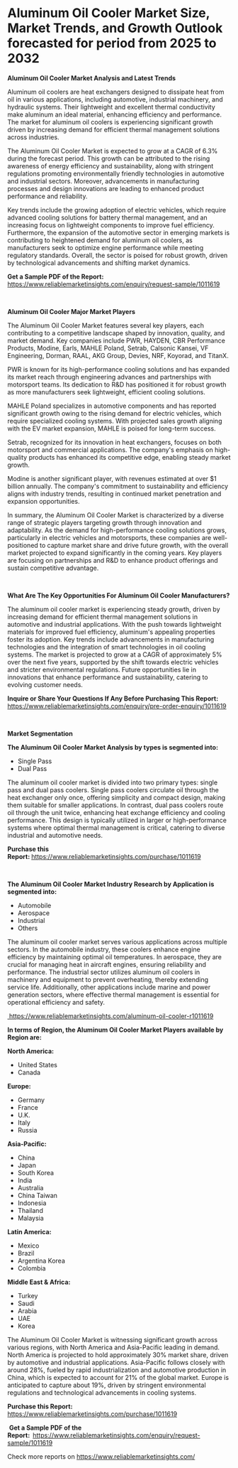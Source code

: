 <p><h1>Aluminum Oil Cooler Market Size, Market Trends, and Growth Outlook forecasted for period from 2025 to 2032</h1></p><p><strong>Aluminum Oil Cooler Market Analysis and Latest Trends</strong></p>
<p><p>Aluminum oil coolers are heat exchangers designed to dissipate heat from oil in various applications, including automotive, industrial machinery, and hydraulic systems. Their lightweight and excellent thermal conductivity make aluminum an ideal material, enhancing efficiency and performance. The market for aluminum oil coolers is experiencing significant growth driven by increasing demand for efficient thermal management solutions across industries.</p><p>The Aluminum Oil Cooler Market is expected to grow at a CAGR of 6.3% during the forecast period. This growth can be attributed to the rising awareness of energy efficiency and sustainability, along with stringent regulations promoting environmentally friendly technologies in automotive and industrial sectors. Moreover, advancements in manufacturing processes and design innovations are leading to enhanced product performance and reliability.</p><p>Key trends include the growing adoption of electric vehicles, which require advanced cooling solutions for battery thermal management, and an increasing focus on lightweight components to improve fuel efficiency. Furthermore, the expansion of the automotive sector in emerging markets is contributing to heightened demand for aluminum oil coolers, as manufacturers seek to optimize engine performance while meeting regulatory standards. Overall, the sector is poised for robust growth, driven by technological advancements and shifting market dynamics.</p></p>
<p><strong>Get a Sample PDF of the Report:&nbsp;</strong> <a href="https://www.reliablemarketinsights.com/enquiry/request-sample/1011619?utm_campaign=3517&utm_medium=2&utm_source=Github&utm_content=ia&utm_term=11042025&utm_id=aluminum-oil-cooler">https://www.reliablemarketinsights.com/enquiry/request-sample/1011619</a></p>
<p>&nbsp;</p>
<p><strong>Aluminum Oil Cooler Major Market Players</strong></p>
<p><p>The Aluminum Oil Cooler Market features several key players, each contributing to a competitive landscape shaped by innovation, quality, and market demand. Key companies include PWR, HAYDEN, CBR Performance Products, Modine, Earls, MAHLE Poland, Setrab, Calsonic Kansei, VF Engineering, Dorman, RAAL, AKG Group, Devies, NRF, Koyorad, and TitanX.</p><p>PWR is known for its high-performance cooling solutions and has expanded its market reach through engineering advances and partnerships with motorsport teams. Its dedication to R&D has positioned it for robust growth as more manufacturers seek lightweight, efficient cooling solutions.</p><p>MAHLE Poland specializes in automotive components and has reported significant growth owing to the rising demand for electric vehicles, which require specialized cooling systems. With projected sales growth aligning with the EV market expansion, MAHLE is poised for long-term success.</p><p>Setrab, recognized for its innovation in heat exchangers, focuses on both motorsport and commercial applications. The company's emphasis on high-quality products has enhanced its competitive edge, enabling steady market growth.</p><p>Modine is another significant player, with revenues estimated at over $1 billion annually. The company's commitment to sustainability and efficiency aligns with industry trends, resulting in continued market penetration and expansion opportunities.</p><p>In summary, the Aluminum Oil Cooler Market is characterized by a diverse range of strategic players targeting growth through innovation and adaptability. As the demand for high-performance cooling solutions grows, particularly in electric vehicles and motorsports, these companies are well-positioned to capture market share and drive future growth, with the overall market projected to expand significantly in the coming years. Key players are focusing on partnerships and R&D to enhance product offerings and sustain competitive advantage.</p></p>
<p>&nbsp;</p>
<p><strong>What Are The Key Opportunities For Aluminum Oil Cooler Manufacturers?</strong></p>
<p><p>The aluminum oil cooler market is experiencing steady growth, driven by increasing demand for efficient thermal management solutions in automotive and industrial applications. With the push towards lightweight materials for improved fuel efficiency, aluminum's appealing properties foster its adoption. Key trends include advancements in manufacturing technologies and the integration of smart technologies in oil cooling systems. The market is projected to grow at a CAGR of approximately 5% over the next five years, supported by the shift towards electric vehicles and stricter environmental regulations. Future opportunities lie in innovations that enhance performance and sustainability, catering to evolving customer needs.</p></p>
<p><strong>Inquire or Share Your Questions If Any Before Purchasing This Report:</strong> <a href="https://www.reliablemarketinsights.com/enquiry/pre-order-enquiry/1011619?utm_campaign=3517&utm_medium=2&utm_source=Github&utm_content=ia&utm_term=11042025&utm_id=aluminum-oil-cooler">https://www.reliablemarketinsights.com/enquiry/pre-order-enquiry/1011619</a></p>
<p>&nbsp;</p>
<p><strong>Market Segmentation</strong></p>
<p><strong>The Aluminum Oil Cooler Market Analysis by types is segmented into:</strong></p>
<p><ul><li>Single Pass</li><li>Dual Pass</li></ul></p>
<p><p>The aluminum oil cooler market is divided into two primary types: single pass and dual pass coolers. Single pass coolers circulate oil through the heat exchanger only once, offering simplicity and compact design, making them suitable for smaller applications. In contrast, dual pass coolers route oil through the unit twice, enhancing heat exchange efficiency and cooling performance. This design is typically utilized in larger or high-performance systems where optimal thermal management is critical, catering to diverse industrial and automotive needs.</p></p>
<p><strong>Purchase this Report:&nbsp;</strong><a href="https://www.reliablemarketinsights.com/purchase/1011619?utm_campaign=3517&utm_medium=2&utm_source=Github&utm_content=ia&utm_term=11042025&utm_id=aluminum-oil-cooler">https://www.reliablemarketinsights.com/purchase/1011619</a></p>
<p>&nbsp;</p>
<p><strong>The Aluminum Oil Cooler Market Industry Research by Application is segmented into:</strong></p>
<p><ul><li>Automobile</li><li>Aerospace</li><li>Industrial</li><li>Others</li></ul></p>
<p><p>The aluminum oil cooler market serves various applications across multiple sectors. In the automobile industry, these coolers enhance engine efficiency by maintaining optimal oil temperatures. In aerospace, they are crucial for managing heat in aircraft engines, ensuring reliability and performance. The industrial sector utilizes aluminum oil coolers in machinery and equipment to prevent overheating, thereby extending service life. Additionally, other applications include marine and power generation sectors, where effective thermal management is essential for operational efficiency and safety.</p></p>
<p><a href="https://www.reliablemarketinsights.com/aluminum-oil-cooler-r1011619?utm_campaign=3517&utm_medium=2&utm_source=Github&utm_content=ia&utm_term=11042025&utm_id=aluminum-oil-cooler">&nbsp;https://www.reliablemarketinsights.com/aluminum-oil-cooler-r1011619</a></p>
<p><strong>In terms of Region, the Aluminum Oil Cooler Market Players available by Region are:</strong></p>
<p>
    <p> <strong> North America: </strong>
        <ul>
            <li>United States</li>
            <li>Canada</li>
        </ul>
        </p> 
    <p> <strong> Europe: </strong>
        <ul>
            <li>Germany</li>
            <li>France</li>
            <li>U.K.</li>
            <li>Italy</li>
            <li>Russia</li>
        </ul>
        </p> 
    <p> <strong> Asia-Pacific: </strong>
        <ul>
            <li>China</li>
            <li>Japan</li>
            <li>South Korea</li>
            <li>India</li>
            <li>Australia</li>
            <li>China Taiwan</li>
            <li>Indonesia</li>
            <li>Thailand</li>
            <li>Malaysia</li>
        </ul>
        </p> 
    <p> <strong> Latin America: </strong>
        <ul>
            <li>Mexico</li>
            <li>Brazil</li>
            <li>Argentina Korea</li>
            <li>Colombia</li>
        </ul>
        </p> 
    <p> <strong> Middle East & Africa: </strong>
        <ul>
            <li>Turkey</li>
            <li>Saudi</li>
            <li>Arabia</li>
            <li>UAE</li>
            <li>Korea</li>
        </ul>
    </p>
    </p>
<p><p>The Aluminum Oil Cooler Market is witnessing significant growth across various regions, with North America and Asia-Pacific leading in demand. North America is projected to hold approximately 30% market share, driven by automotive and industrial applications. Asia-Pacific follows closely with around 28%, fueled by rapid industrialization and automotive production in China, which is expected to account for 21% of the global market. Europe is anticipated to capture about 19%, driven by stringent environmental regulations and technological advancements in cooling systems.</p></p>
<p><strong>Purchase this Report: </strong><a href="https://www.reliablemarketinsights.com/purchase/1011619?utm_campaign=3517&utm_medium=2&utm_source=Github&utm_content=ia&utm_term=11042025&utm_id=aluminum-oil-cooler">https://www.reliablemarketinsights.com/purchase/1011619</a></p>
<p>&nbsp;<strong>Get a Sample PDF of the Report:&nbsp;&nbsp;</strong><a href="https://www.reliablemarketinsights.com/enquiry/request-sample/1011619?utm_campaign=3517&utm_medium=2&utm_source=Github&utm_content=ia&utm_term=11042025&utm_id=aluminum-oil-cooler">https://www.reliablemarketinsights.com/enquiry/request-sample/1011619</a></p>
<p><strong></strong></p>
<p>Check more reports on <a href="https://www.reliablemarketinsights.com/?utm_campaign=3517&utm_medium=2&utm_source=Github&utm_content=ia&utm_term=11042025&utm_id=aluminum-oil-cooler">https://www.reliablemarketinsights.com/</a></p>
